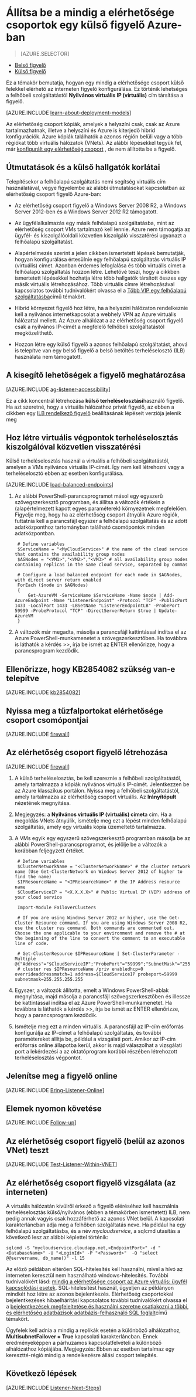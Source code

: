 <properties
    pageTitle="Mindig a elérhetőség csoportok egy külső figyelő beállítása |} Microsoft Azure"
    description="Ebben az oktatóanyagban végigvezeti az mindig a elérhetősége csoport figyelő létrehozására, amely a külső felekkel hozzáférhető a nyilvános virtuális IP-cím, a társított felhőalapú szolgáltatás használatával Azure-ban."
    services="virtual-machines-windows"
    documentationCenter="na"
    authors="MikeRayMSFT"
    manager="jhubbard"
    editor=""
    tags="azure-service-management" />
<tags
    ms.service="virtual-machines-windows"
    ms.devlang="na"
    ms.topic="article"
    ms.tgt_pltfrm="vm-windows-sql-server"
    ms.workload="infrastructure-services"
    ms.date="07/12/2016"
    ms.author="MikeRayMSFT" />

# <a name="configure-an-external-listener-for-always-on-availability-groups-in-azure"></a>Állítsa be a mindig a elérhetősége csoportok egy külső figyelő Azure-ban

> [AZURE.SELECTOR]
- [Belső figyelő](virtual-machines-windows-classic-ps-sql-int-listener.md)
- [Külső figyelő](virtual-machines-windows-classic-ps-sql-ext-listener.md)

Ez a témakör bemutatja, hogyan egy mindig a elérhetősége csoport külső felekkel elérhető az interneten figyelő konfigurálása. Ez történik lehetséges a felhőbeli szolgáltatástól **Nyilvános virtuális IP (virtuális)** cím társítása a figyelő.

[AZURE.INCLUDE [learn-about-deployment-models](../../includes/learn-about-deployment-models-classic-include.md)]


Az elérhetőség csoport kópiák, amelyek a helyszíni csak, csak az Azure tartalmazhatnak, illetve a helyszíni és Azure is kiterjedő hibrid konfigurációk. Azure kópiák találhatók a azonos régión belüli vagy a több régiókat több virtuális hálózatok (VNets). Az alábbi lépésekkel tegyük fel, már [konfigurált egy elérhetőség csoport](virtual-machines-windows-classic-portal-sql-alwayson-availability-groups.md) , de nem állította be a figyelő.

## <a name="guidelines-and-limitations-for-external-listeners"></a>Útmutatások és a külső hallgatók korlátai

Telepítésekor a felhőalapú szolgáltatás nemi segítség virtuális cím használatával, vegye figyelembe az alábbi útmutatásokat kapcsolatban az elérhetőség csoport figyelő Azure-ban:

- Az elérhetőség csoport figyelő a Windows Server 2008 R2, a Windows Server 2012-ben és a Windows Server 2012 R2 támogatott.

- Az ügyfélalkalmazás egy másik felhőalapú szolgáltatásba, mint az elérhetőség csoport VMs tartalmazó kell lennie. Azure nem támogatja az ügyfél- és kiszolgálóoldali közvetlen kiszolgáló visszatérési ugyanazt a felhőalapú szolgáltatást.

- Alapértelmezés szerint a jelen cikkben ismertetett lépések bemutatják, hogyan konfigurálása értesülnie egy felhőalapú szolgáltatás virtuális IP (virtuális) címet. Azonban érdemes lefoglalása és több virtuális címet a felhőalapú szolgáltatás hozzon létre. Lehetővé teszi, hogy a cikkben ismertetett lépésekkel hozhatja létre több hallgatók társított összes egy másik virtuális létrehozásához. Több virtuális címre létrehozásával kapcsolatos további tudnivalókért olvassa el a [Több VIP egy felhőalapú szolgáltatásba](../load-balancer/load-balancer-multivip.md)című témakört.

- Hibrid környezet figyelő hoz létre, ha a helyszíni hálózaton rendelkeznie kell a nyilvános internetkapcsolat a webhely VPN az Azure virtuális hálózattal mellett. Az Azure alhálózat a az elérhetőség csoport figyelő csak a nyilvános IP-címét a megfelelő felhőbeli szolgáltatástól megközelíthető.

- Hozzon létre egy külső figyelő a azonos felhőalapú szolgáltatást, ahová is telepítve van egy belső figyelő a belső betöltés terheléselosztó (ILB) használata nem támogatott.

## <a name="determine-the-accessibility-of-the-listener"></a>A kisegítő lehetőségek a figyelő meghatározása

[AZURE.INCLUDE [ag-listener-accessibility](../../includes/virtual-machines-ag-listener-determine-accessibility.md)]

Ez a cikk koncentrál létrehozása **külső terheléselosztási**használó figyelő. Ha azt szeretné, hogy a virtuális hálózathoz privát figyelő, az ebben a cikkben egy [ILB rendelkező figyelő](virtual-machines-windows-classic-ps-sql-int-listener.md) beállításának lépéseit verziója jelenik meg

## <a name="create-load-balanced-vm-endpoints-with-direct-server-return"></a>Hoz létre virtuális végpontok terheléselosztás kiszolgálóval közvetlen visszatérési

Külső terheléselosztás használ a virtuális a felhőbeli szolgáltatástól, amelyen a VMs nyilvános virtuális IP-címét. Így nem kell létrehozni vagy a terheléselosztó ebben az esetben konfigurálása.

[AZURE.INCLUDE [load-balanced-endpoints](../../includes/virtual-machines-ag-listener-load-balanced-endpoints.md)]

1. Az alábbi PowerShell-parancsprogramot másol egy egyszerű szövegszerkesztő programban, és állítsa a változók értékein a (alapértelmezett kapott egyes paraméterek) környezetnek megfelelően. Figyelje meg, hogy ha az elérhetőség csoport átnyúlik Azure régiók, futtatnia kell a parancsfájl egyszer a felhőalapú szolgáltatás és az adott adatközponthoz tartományban található csomópontok minden adatközpontban.

        # Define variables
        $ServiceName = "<MyCloudService>" # the name of the cloud service that contains the availability group nodes
        $AGNodes = "<VM1>","<VM2>","<VM3>" # all availability group nodes containing replicas in the same cloud service, separated by commas

        # Configure a load balanced endpoint for each node in $AGNodes, with direct server return enabled
        ForEach ($node in $AGNodes)
        {
            Get-AzureVM -ServiceName $ServiceName -Name $node | Add-AzureEndpoint -Name "ListenerEndpoint" -Protocol "TCP" -PublicPort 1433 -LocalPort 1433 -LBSetName "ListenerEndpointLB" -ProbePort 59999 -ProbeProtocol "TCP" -DirectServerReturn $true | Update-AzureVM
        }

1. A változók már megadta, másolja a parancsfájl kattintással indítsa el az Azure PowerShell-munkamenetet a szövegszerkesztőben. Ha továbbra is láthatók a kérdés >>, írja be ismét az ENTER ellenőrizze, hogy a parancsprogram kezdődik.

## <a name="verify-that-kb2854082-is-installed-if-necessary"></a>Ellenőrizze, hogy KB2854082 szükség van-e telepítve

[AZURE.INCLUDE [kb2854082](../../includes/virtual-machines-ag-listener-kb2854082.md)]

## <a name="open-the-firewall-ports-in-availability-group-nodes"></a>Nyissa meg a tűzfalportokat elérhetősége csoport csomópontjai

[AZURE.INCLUDE [firewall](../../includes/virtual-machines-ag-listener-open-firewall.md)]

## <a name="create-the-availability-group-listener"></a>Az elérhetőség csoport figyelő létrehozása

[AZURE.INCLUDE [firewall](../../includes/virtual-machines-ag-listener-create-listener.md)]

1. A külső terheléselosztás, be kell szereznie a felhőbeli szolgáltatástól, amely tartalmazza a kópiák nyilvános virtuális IP-címét. Jelentkezzen be az Azure klasszikus portálon. Nyissa meg a felhőbeli szolgáltatástól, amely tartalmazza az elérhetőség csoport virtuális. Az **Irányítópult** nézetének megnyitása.

3. Megjegyzés: a **Nyilvános virtuális IP (virtuális) címet**a cím. Ha a megoldás VNets átnyúlik, ismételje meg ezt a lépést minden felhőalapú szolgáltatás, amely egy virtuális kópia üzemeltető tartalmazza.

4. A VMs egyik egy egyszerű szövegszerkesztő programban másolja be az alábbi PowerShell-parancsprogramot, és jelölje be a változók a korábban feljegyzett értéket.

        # Define variables
        $ClusterNetworkName = "<ClusterNetworkName>" # the cluster network name (Use Get-ClusterNetwork on Windows Server 2012 of higher to find the name)
        $IPResourceName = "<IPResourceName>" # the IP Address resource name
        $CloudServiceIP = "<X.X.X.X>" # Public Virtual IP (VIP) address of your cloud service

        Import-Module FailoverClusters

        # If you are using Windows Server 2012 or higher, use the Get-Cluster Resource command. If you are using Windows Server 2008 R2, use the cluster res command. Both commands are commented out. Choose the one applicable to your environment and remove the # at the beginning of the line to convert the comment to an executable line of code.

        # Get-ClusterResource $IPResourceName | Set-ClusterParameter -Multiple @{"Address"="$CloudServiceIP";"ProbePort"="59999";"SubnetMask"="255.255.255.255";"Network"="$ClusterNetworkName";"OverrideAddressMatch"=1;"EnableDhcp"=0}
        # cluster res $IPResourceName /priv enabledhcp=0 overrideaddressmatch=1 address=$CloudServiceIP probeport=59999  subnetmask=255.255.255.255


1. Egyszer, a változók állította, emelt a Windows PowerShell-ablak megnyitása, majd másolja a parancsfájl szövegszerkesztőben és illessze be kattintással indítsa el az Azure PowerShell-munkamenetet. Ha továbbra is láthatók a kérdés >>, írja be ismét az ENTER ellenőrizze, hogy a parancsprogram kezdődik.

1. Ismételje meg ezt a minden virtuális. A parancsfájl az IP-cím erőforrás konfigurálja az IP-címet a felhőalapú szolgáltatás, és további paramétereket állítja be, például a vizsgálati port. Amikor az IP-cím erőforrás online állapotba kerül, akkor is majd válaszolhat a vizsgálati port a lekérdezési a az oktatóprogram korábbi részében létrehozott terheléselosztás végpontot.

## <a name="bring-the-listener-online"></a>Jelenítse meg a figyelő online

[AZURE.INCLUDE [Bring-Listener-Online](../../includes/virtual-machines-ag-listener-bring-online.md)]

## <a name="follow-up-items"></a>Elemek nyomon követése

[AZURE.INCLUDE [Follow-up](../../includes/virtual-machines-ag-listener-follow-up.md)]

## <a name="test-the-availability-group-listener-within-the-same-vnet"></a>Az elérhetőség csoport figyelő (belül az azonos VNet) teszt

[AZURE.INCLUDE [Test-Listener-Within-VNET](../../includes/virtual-machines-ag-listener-test.md)]

## <a name="test-the-availability-group-listener-over-the-internet"></a>Az elérhetőség csoport figyelő vizsgálata (az interneten)

A virtuális hálózatán kívülről érkező a figyelő eléréséhez kell használnia terheléselosztás külső/nyilvános (ebben a témakörben ismertetett) ILB, nem pedig annak vagyis csak hozzáférhető az azonos VNet belül. A kapcsolati karakterláncban adja meg a felhőben szolgáltatás neve. Ha például ha egy felhőalapú szolgáltatásba, és a név *mycloudservice*, a sqlcmd utasítás a következő lesz az alábbi képlettel történik:

    sqlcmd -S "mycloudservice.cloudapp.net,<EndpointPort>" -d "<DatabaseName>" -U "<LoginId>" -P "<Password>"  -Q "select @@servername, db_name()" -l 15

Az előző példában eltérően SQL-hitelesítés kell használni, mivel a hívó az interneten keresztül nem használható windows-hitelesítés. További tudnivalókért lásd: [mindig a elérhetősége csoport az Azure virtuális: ügyfél kapcsolódási esetek](http://blogs.msdn.com/b/sqlcat/archive/2014/02/03/alwayson-availability-group-in-windows-azure-vm-client-connectivity-scenarios.aspx). SQL-hitelesítést használ, ügyeljen az példányon mindkét hoz létre az azonos bejelentkezés. Elérhetőség csoportokkal bejelentkezések hibaelhárítási kapcsolatos további tudnivalókért olvassa el a [bejelentkezések megfeleltetése és használni szeretne csatlakozni a többi, és elérhetőség adatbázisok adatbázis-felhasználó SQL foglalt](http://blogs.msdn.com/b/alwaysonpro/archive/2014/02/19/how-to-map-logins-or-use-contained-sql-database-user-to-connect-to-other-replicas-and-map-to-availability-databases.aspx)című témakört.

Ügyfelek kell adnia a mindig a replikák esetén a különböző alhálózathoz, **MultisubnetFailover = True** kapcsolati karakterláncban. Ennek eredményeképpen a párhuzamos kapcsolatfelvételi a különböző alhálózathoz kópiájába. Megjegyzés: Ebben az esetben tartalmaz egy keresztté-régió mindig a rendelkezésre állási csoport telepítés.

## <a name="next-steps"></a>Következő lépések

[AZURE.INCLUDE [Listener-Next-Steps](../../includes/virtual-machines-ag-listener-next-steps.md)]
